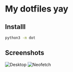 # My dotfiles yay
## Installl
```sh
python3 -m dot
``` 
## Screenshots
![Desktop](https://github.com/yxqsnz/dotfiles/raw/master/images/desktop-screenshot.png)
![Neofetch](https://github.com/yxqsnz/dotfiles/raw/master/images/neofetch-screenshot.png)
